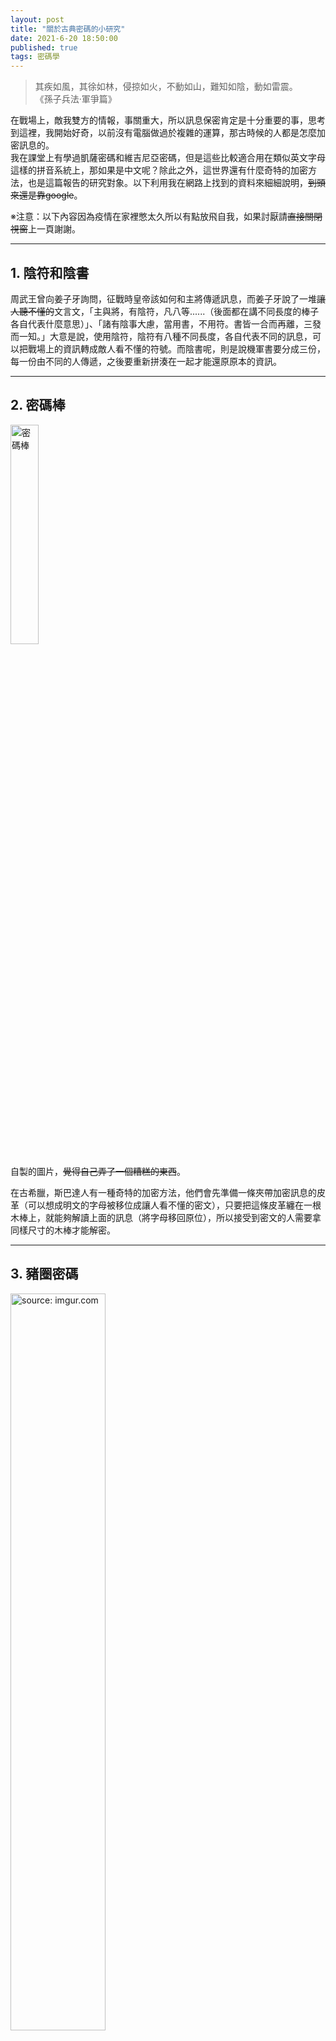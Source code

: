 ```yaml
---
layout: post  
title: "關於古典密碼的小研究"  
date: 2021-6-20 18:50:00  
published: true  
tags: 密碼學  
---
```

> 其疾如風，其徐如林，侵掠如火，不動如山，難知如陰，動如雷震。  
> 《孫子兵法·軍爭篇》  

在戰場上，敵我雙方的情報，事關重大，所以訊息保密肯定是十分重要的事，思考到這裡，我開始好奇，以前沒有電腦做過於複雜的運算，那古時候的人都是怎麼加密訊息的。  
我在課堂上有學過凱薩密碼和維吉尼亞密碼，但是這些比較適合用在類似英文字母這樣的拼音系統上，那如果是中文呢？除此之外，這世界還有什麼奇特的加密方法，也是這篇報告的研究對象。以下利用我在網路上找到的資料來細細說明，~~到頭來還是靠google~~。

※注意：以下內容因為疫情在家裡憋太久所以有點放飛自我，如果討厭請~~直接關閉視窗~~上一頁謝謝。
- - -
## 1. 陰符和陰書

周武王曾向姜子牙詢問，征戰時皇帝該如何和主將傳遞訊息，而姜子牙說了一堆~~讓人聽不懂的~~文言文，「主與將，有陰符，凡八等......（後面都在講不同長度的棒子各自代表什麼意思）」、「諸有陰事大慮，當用書，不用符。書皆一合而再離，三發而一知。」大意是說，使用陰符，陰符有八種不同長度，各自代表不同的訊息，可以把戰場上的資訊轉成敵人看不懂的符號。而陰書呢，則是說機軍書要分成三份，每一份由不同的人傳遞，之後要重新拼湊在一起才能還原原本的資訊。
- - -
## 2. 密碼棒

<a href="密碼棒"><img src="https://i.imgur.com/w2ppMHW.jpg" title="密碼棒" width="30%" height="30%" /></a>  

自製的圖片，~~覺得自己弄了一個糟糕的東西~~。  

在古希臘，斯巴達人有一種奇特的加密方法，他們會先準備一條夾帶加密訊息的皮革（可以想成明文的字母被移位成讓人看不懂的密文），只要把這條皮革纏在一根木棒上，就能夠解讀上面的訊息（將字母移回原位），所以接受到密文的人需要拿同樣尺寸的木棒才能解密。
- - - 
## 3. 豬圈密碼

<a href="https://imgur.com/TyvNN6c"><img src="https://i.imgur.com/TyvNN6c.png" title="source: imgur.com" width="55%" /></a>  
~~圖片做太醜了真是不好意思。~~

早在1700年代，共濟會利用這種加密方法來保護一些祕密或重要訊息。在加密時，字母會題換成上圖中，字母對上的符號。拿維基百科上的的例子來舉例，明文「Star wars」的加密結果將呈現如下：  
<a href="豬圈密碼"><img src="https://i.imgur.com/hKbDO9f.jpg" title="豬圈密碼" width="60%" height="60%" /></a>  

- - -
## 4. 培根密碼

| |       |  |     | |     | |     |  
|-|:-------|--|:-----|-|:-----|-|:-----|  
|A|AAAAA|G|AABBA|N|ABBAA|T|BAABA|  
|B|AAAAB|H|AABBB|O|ABBAB|U-V|BAABB|  
|C|AAABA|I-J|ABAAA|P|ABBBA|W|BABAA|  
|D|AAABB|K|ABAAB|Q|ABBBB|X|BABAB|  
|E|AABAA|L|ABABA|R|BAAAA|Y|BABBA|  
|F|AABAB|M|ABABB|S|BAAAB|Z|BABBB|  

培根密碼是英國著名的法蘭西斯．培根發明的，加密時，每個英文字母（其實中文應該也行）都會轉換成上表顯示的五個字母（不就是二進位的0跟1換成A和B）。只是實際加密時其實更複雜，加密時會事先準備兩種字形，分別代表A和B，所以人們看到密文時可能只是覺得這篇文章怪怪的，怎麼有兩種字形，不知道其實它隱藏了祕密訊息。 

舉例來說，A是正常字形，B是加粗字形（連逗號加密和句號都是密文的一部分），那就可以把LOVE加密成下面的訊息：~~真的有加密到嗎~~

>阿**姨**洗**鐵**路 阿**姨洗**鐵**路 阿**姨洗**鐵路** 阿姨**洗**鐵路  

- - -
## 5.戰國時代上杉氏使用的加密法

| |1  |2  |3  |4  |5  |6  |7  |
|-|:-:|:-:|:-:|:-:|:-:|:-:|:-:|
|1|i|ro|ha|ni|ho|he|to|
|2|chi|ri|nu|ru|wo|wa|ka|
|3|yo|ta|re|so|tsu|ne|na|
|4|ra|mu|u|i|no|o|ku|
|5|ya|ma|ke|fu|ko|e|te|
|6|a|sa|ki|yu|me|mi|shi|
|7|e|hi|mo|se|su|n| |

據說戰國時代的上杉曾使用上面的表格來加密訊息，這個表格中的文字，從左到右、從上到下，是按照伊呂波歌的歌詞來排序。順代一提，伊呂波歌是日本平安時代的和歌，全文以47個不重複的假名組成（上面表格多加了n）~~，回想起以前當提督的日子了~~。

如果想要加密的話，就從每個假名對到的索引來當密文，以a i shi te ru為例(~~羞恥心什麼的隨他去吧~~)，因為a位在(6, 1)，所以密文是61，所以整個明文會轉成61 44 67 57 24。
- - -
## 參考資料

[密碼學歷史](https://zh.wikipedia.org/wiki/%E5%AF%86%E7%A0%81%E5%AD%A6%E5%8E%86%E5%8F%B2)

[密碼棒](https://zh.wikipedia.org/wiki/%E5%AF%86%E7%A2%BC%E6%A3%92)

[豬圈密碼](https://zh.wikipedia.org/wiki/%E8%B1%AC%E5%9C%88%E5%AF%86%E7%A2%BC)

[伊呂波歌](https://zh.wikipedia.org/wiki/%E4%BC%8A%E5%91%82%E6%B3%A2%E6%AD%8C)

[陰符和陰書](https://www.bastillepost.com/hongkong/article/2342510-%e5%8f%a4%e4%bb%a3%e6%96%87%e4%bb%b6%e5%a6%82%e4%bd%95%e5%8a%a0%e5%af%86%ef%bc%9f%e6%88%9a%e7%b9%bc%e5%85%89%e5%af%86%e7%a2%bc%e6%9c%80%e9%9b%a3%e7%a0%b4%e8%a7%a3)

[Japanese cryptology from the 1500s to Meiji](https://en.wikipedia.org/wiki/Japanese_cryptology_from_the_1500s_to_Meiji)

[培根密碼](https://zh.wikipedia.org/wiki/%E5%9F%B9%E6%A0%B9%E5%AF%86%E7%A2%BC)